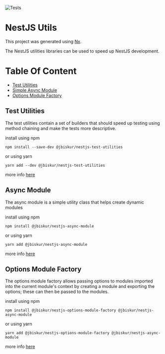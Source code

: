 ![Tests](https://github.com/jbiskur/nestjs-utils/workflows/Tests/badge.svg)

# NestJS Utils

This project was generated using [Nx](https://nx.dev).

The NestJS utilities libraries can be used to speed up NestJS
development.

[toc]: # "Table Of Content"

# Table Of Content

- [Test Utilities](#test-utilities)
- [Simple Async Module](#simple-async-module)
- [Options Module Factory](#options-module-factory)

## Test Utilities

The test utilities contain a set of builders that should speed up testing using method chaining and make the tests more descriptive.

install using npm

```npm
npm install --save-dev @jbiskur/nestjs-test-utilities
```

or using yarn

```npm
yarn add --dev @jbiskur/nestjs-test-utilities
```

more info [here](./packages/nestjs-test-utilities/README.md)

## Async Module

The async module is a simple utility class that helps create dynamic modules

install using npm

```npm
npm install @jbiskur/nestjs-async-module
```

or using yarn

```npm
yarn add @jbiskur/nestjs-async-module
```

more info [here](./packages/nestjs-async-module/README.md)

## Options Module Factory

The options module factory allows passing options to modules imported into the current module's context by creating a module and exporting the options; these can then be passed to the modules.

install using npm

```npm
npm install @jbiskur/nestjs-options-module-factory @jbiskur/nestjs-async-module
```

or using yarn

```npm
yarn add @jbiskur/nestjs-options-module-factory @jbiskur/nestjs-async-module
```

more info [here](./packages/nestjs-options-module-factory/README.md)
